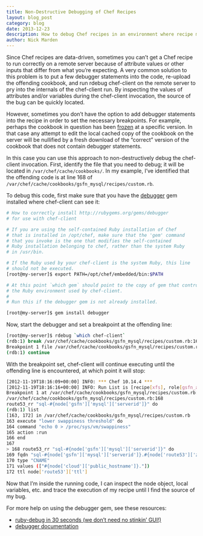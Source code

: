 ```yaml
---
title: Non-Destructive Debugging of Chef Recipes
layout: blog_post
category: blog
date: 2013-12-23
description: How to debug Chef recipes in an environment where recipe modification isn't possible
author: Nick Marden
---
```


Since Chef recipes are data-driven, sometimes you can’t get a Chef recipe to run correctly on a remote server because of attribute values or other inputs that differ from what you’re expecting. A very common solution to this problem is to put a few debugger statements into the code, re-upload the offending cookbook, and run rdebug chef-client on the remote server to pry into the internals of the chef-client run. By inspecting the values of attributes and/or variables during the chef-client invocation, the source of the bug can be quickly located.

However, sometimes you don’t have the option to add debugger statements into the recipe in order to set the necessary breakpoints. For example, perhaps the cookbook in question has been [frozen](http://docs.opscode.com/essentials_cookbook_versions.html#VersionConstraints-FreezingCookbooks) at a specific version. In that case any attempt to edit the local cached copy of the cookbook on the server will be nullified by a fresh download of the “correct” version of the cookbook that does not contain debugger statements.

In this case you can use this approach to non-destructively debug the chef-client invocation. First, identify the file that you need to debug; it will be located in `/var/chef/cache/cookbooks/`. In my example, I’ve identified that the offending code is at line 168 of `/var/chef/cache/cookbooks/gsfn_mysql/recipes/custom.rb`.

To debug this code, first make sure that you have the [debugger](http://rubygems.org/gems/debugger) gem installed where chef-client can see it:

```bash
# How to correctly install http://rubygems.org/gems/debugger
# for use with chef-client

# If you are using the self-contained Ruby installation of Chef
# that is installed in /opt/chef, make sure that the 'gem' command
# that you invoke is the one that modifies the self-contained
# Ruby installation belonging to chef, rather than the system Ruby
# in /usr/bin.

# If the Ruby used by your chef-client is the system Ruby, this line
# should not be executed.
[root@my-server]$ export PATH=/opt/chef/embedded/bin:$PATH

# At this point `which gem` should point to the copy of gem that controls
# the Ruby environment used by chef-client.
#
# Run this if the debugger gem is not already installed.

[root@my-server]$ gem install debugger
```

Now, start the debugger and set a breakpoint at the offending line:

```bash
[root@my-server]$ rdebug `which chef-client`
(rdb:1) break /var/chef/cache/cookbooks/gsfn_mysql/recipes/custom.rb:168
Breakpoint 1 file /var/chef/cache/cookbooks/gsfn_mysql/recipes/custom.rb, line 168
(rdb:1) continue
```

With the breakpoint set, chef-client will continue executing until the offending line is encountered, at which point it will stop:

```bash
[2012-11-19T18:16:09+00:00] INFO: *** Chef 10.14.4 ***
[2012-11-19T18:16:16+00:00] INFO: Run List is [recipe[xfs], role[gsfn_auth_prod], role[volumes]...
Breakpoint 1 at /var/chef/cache/cookbooks/gsfn_mysql/recipes/custom.rb:168
/var/chef/cache/cookbooks/gsfn_mysql/recipes/custom.rb:168
route53_rr "sql-#{node['gsfn']['mysql']['serverid']}" do
(rdb:1) list
[163, 172] in /var/chef/cache/cookbooks/gsfn_mysql/recipes/custom.rb
163 execute "lower swappiness threshold" do
164 command "echo 0 > /proc/sys/vm/swappiness"
165 action :run
166 end
167
> 168 route53_rr "sql-#{node['gsfn']['mysql']['serverid']}" do
169 fqdn "sql-#{node['gsfn']['mysql']['serverid']}.#{node['route53']['zone']}"
170 type "CNAME"
171 values (["#{node['cloud']['public_hostname']}."])
172 ttl node['route53']['ttl']
```

Now that I’m inside the running code, I can inspect the node object, local variables, etc. and trace the execution of my recipe until I find the source of my bug.

For more help on using the debugger gem, see these resources:

* [ruby-debug in 30 seconds (we don’t need no stinkin’ GUI!)](http://pivotallabs.com/users/chad/blog/articles/366-ruby-debug-in-30-seconds-we-don-t-need-no-stinkin-gui-)
* [debugger documentation](http://rubydoc.info/gems/debugger/1.2.2/frames)
